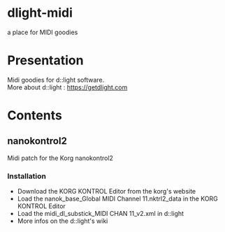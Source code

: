 # dlight-midi
a place for MIDI goodies
# Presentation
Midi goodies for d::light software.    
More about d::light : https://getdlight.com
# Contents
## nanokontrol2
Midi patch for the Korg nanokontrol2
### Installation 
* Download the KORG KONTROL Editor from the korg's website
* Load the nanok_base_Global MIDI Channel 11.nktrl2_data in the KORG KONTROL Editor
* Load the midi_dl_substick_MIDI CHAN 11_v2.xml in d::light
* More infos on the d::light's wiki


